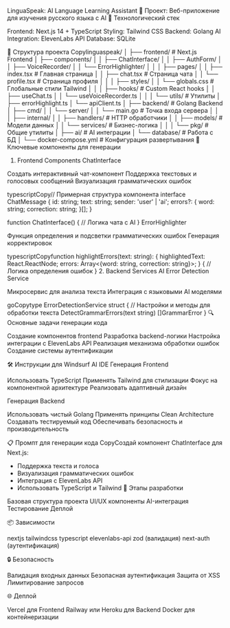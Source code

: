 LinguaSpeak: AI Language Learning Assistant
🚀 Проект: Веб-приложение для изучения русского языка с AI
🔧 Технологический стек

Frontend: Next.js 14 + TypeScript
Styling: Tailwind CSS
Backend: Golang
AI Integration: ElevenLabs API
Database: SQLite

📂 Структура проекта
Copylinguaspeak/
│
├── frontend/ # Next.js Frontend
│ ├── components/
│ │ ├── ChatInterface/
│ │ ├── AuthForm/
│ │ ├── VoiceRecorder/
│ │ └── ErrorHighlighter/
│ │
│ ├── pages/
│ │ ├── index.tsx # Главная страница
│ │ ├── chat.tsx # Страница чата
│ │ └── profile.tsx # Страница профиля
│ │
│ ├── styles/
│ │ └── globals.css # Глобальные стили Tailwind
│ │
│ ├── hooks/ # Custom React hooks
│ │ ├── useChat.ts
│ │ └── useVoiceRecorder.ts
│ │
│ └── utils/ # Утилиты
│ ├── errorHighlight.ts
│ └── apiClient.ts
│
├── backend/ # Golang Backend
│ ├── cmd/
│ │ └── server/
│ │ └── main.go # Точка входа сервера
│ │
│ ├── internal/
│ │ ├── handlers/ # HTTP обработчики
│ │ ├── models/ # Модели данных
│ │ └── services/ # Бизнес-логика
│ │
│ └── pkg/ # Общие утилиты
│ ├── ai/ # AI интеграции
│ └── database/ # Работа с БД
│
└── docker-compose.yml # Конфигурация развертывания
🎯 Ключевые компоненты для генерации

1. Frontend Components
   ChatInterface

Создать интерактивный чат-компонент
Поддержка текстовых и голосовых сообщений
Визуализация грамматических ошибок

typescriptCopy// Примерная структура компонента
interface ChatMessage {
id: string;
text: string;
sender: 'user' | 'ai';
errors?: {
word: string;
correction: string;
}[];
}

function ChatInterface() {
// Логика чата с AI
}
ErrorHighlighter

Функция определения и подсветки грамматических ошибок
Генерация корректировок

typescriptCopyfunction highlightErrors(text: string): {
highlightedText: React.ReactNode;
errors: Array<{word: string, correction: string}>;
} {
// Логика определения ошибок
} 2. Backend Services
AI Error Detection Service

Микросервис для анализа текста
Интеграция с языковыми AI моделями

goCopytype ErrorDetectionService struct {
// Настройки и методы для обработки текста
DetectGrammarErrors(text string) []GrammarError
}
🔍 Основные задачи генерации кода

Создание компонентов frontend
Разработка backend-логики
Настройка интеграции с ElevenLabs API
Реализация механизма обработки ошибок
Создание системы аутентификации

🛠 Инструкции для Windsurf AI IDE
Генерация Frontend

Использовать TypeScript
Применять Tailwind для стилизации
Фокус на компонентной архитектуре
Реализовать адаптивный дизайн

Генерация Backend

Использовать чистый Golang
Применять принципы Clean Architecture
Создавать тестируемый код
Обеспечивать безопасность и производительность

📋 Промпт для генерации кода
CopyСоздай компонент ChatInterface для Next.js:

- Поддержка текста и голоса
- Визуализация грамматических ошибок
- Интеграция с ElevenLabs API
- Использовать TypeScript и Tailwind
  🚦 Этапы разработки

Базовая структура проекта
UI/UX компоненты
AI-интеграция
Тестирование
Деплой

📦 Зависимости

nextjs
tailwindcss
typescript
elevenlabs-api
zod (валидация)
next-auth (аутентификация)

🔒 Безопасность

Валидация входных данных
Безопасная аутентификация
Защита от XSS
Лимитирование запросов

🌐 Деплой

Vercel для Frontend
Railway или Heroku для Backend
Docker для контейнеризации

